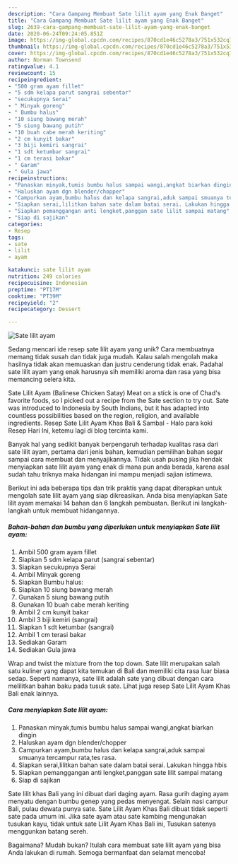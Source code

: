 ```yaml
---
description: "Cara Gampang Membuat Sate lilit ayam yang Enak Banget"
title: "Cara Gampang Membuat Sate lilit ayam yang Enak Banget"
slug: 2639-cara-gampang-membuat-sate-lilit-ayam-yang-enak-banget
date: 2020-06-24T09:24:05.851Z
image: https://img-global.cpcdn.com/recipes/870cd1e46c5278a3/751x532cq70/sate-lilit-ayam-foto-resep-utama.jpg
thumbnail: https://img-global.cpcdn.com/recipes/870cd1e46c5278a3/751x532cq70/sate-lilit-ayam-foto-resep-utama.jpg
cover: https://img-global.cpcdn.com/recipes/870cd1e46c5278a3/751x532cq70/sate-lilit-ayam-foto-resep-utama.jpg
author: Norman Townsend
ratingvalue: 4.1
reviewcount: 15
recipeingredient:
- "500 gram ayam fillet"
- "5 sdm kelapa parut sangrai sebentar"
- "secukupnya Serai"
- " Minyak goreng"
- " Bumbu halus"
- "10 siung bawang merah"
- "5 siung bawang putih"
- "10 buah cabe merah keriting"
- "2 cm kunyit bakar"
- "3 biji kemiri sangrai"
- "1 sdt ketumbar sangrai"
- "1 cm terasi bakar"
- " Garam"
- " Gula jawa"
recipeinstructions:
- "Panaskan minyak,tumis bumbu halus sampai wangi,angkat biarkan dingin"
- "Haluskan ayam dgn blender/chopper"
- "Campurkan ayam,bumbu halus dan kelapa sangrai,aduk sampai smuanya tercampur rata,tes rasa."
- "Siapkan serai,lilitkan bahan sate dalam batai serai. Lakukan hingga hbis"
- "Siapkan pemanggangan anti lengket,panggan sate lilit sampai matang"
- "Siap di sajikan"
categories:
- Resep
tags:
- sate
- lilit
- ayam

katakunci: sate lilit ayam 
nutrition: 249 calories
recipecuisine: Indonesian
preptime: "PT17M"
cooktime: "PT39M"
recipeyield: "2"
recipecategory: Dessert

---
```



![Sate lilit ayam](https://img-global.cpcdn.com/recipes/870cd1e46c5278a3/751x532cq70/sate-lilit-ayam-foto-resep-utama.jpg)

Sedang mencari ide resep sate lilit ayam yang unik? Cara membuatnya memang tidak susah dan tidak juga mudah. Kalau salah mengolah maka hasilnya tidak akan memuaskan dan justru cenderung tidak enak. Padahal sate lilit ayam yang enak harusnya sih memiliki aroma dan rasa yang bisa memancing selera kita.

Sate Lilit Ayam (Balinese Chicken Satay) Meat on a stick is one of Chad&#39;s favorite foods, so I picked out a recipe from the Sate section to try out. Sate was introduced to Indonesia by South Indians, but it has adapted into countless possibilities based on the region, religion, and available ingredients. Resep Sate Lilit Ayam Khas Bali &amp; Sambal - Halo para koki Resep Hari Ini, ketemu lagi di blog tercinta kami.

Banyak hal yang sedikit banyak berpengaruh terhadap kualitas rasa dari sate lilit ayam, pertama dari jenis bahan, kemudian pemilihan bahan segar sampai cara membuat dan menyajikannya. Tidak usah pusing jika hendak menyiapkan sate lilit ayam yang enak di mana pun anda berada, karena asal sudah tahu triknya maka hidangan ini mampu menjadi sajian istimewa.


Berikut ini ada beberapa tips dan trik praktis yang dapat diterapkan untuk mengolah sate lilit ayam yang siap dikreasikan. Anda bisa menyiapkan Sate lilit ayam memakai 14 bahan dan 6 langkah pembuatan. Berikut ini langkah-langkah untuk membuat hidangannya.

<!--inarticleads1-->

##### Bahan-bahan dan bumbu yang diperlukan untuk menyiapkan Sate lilit ayam:

1. Ambil 500 gram ayam fillet
1. Siapkan 5 sdm kelapa parut (sangrai sebentar)
1. Siapkan secukupnya Serai
1. Ambil  Minyak goreng
1. Siapkan  Bumbu halus:
1. Siapkan 10 siung bawang merah
1. Gunakan 5 siung bawang putih
1. Gunakan 10 buah cabe merah keriting
1. Ambil 2 cm kunyit bakar
1. Ambil 3 biji kemiri (sangrai)
1. Siapkan 1 sdt ketumbar (sangrai)
1. Ambil 1 cm terasi bakar
1. Sediakan  Garam
1. Sediakan  Gula jawa


Wrap and twist the mixture from the top down. Sate lilit merupakan salah satu kuliner yang dapat kita temukan di Bali dan memiliki cita rasa luar biasa sedap. Seperti namanya, sate lilit adalah sate yang dibuat dengan cara melilitkan bahan baku pada tusuk sate. Lihat juga resep Sate Lilit Ayam Khas Bali enak lainnya. 

<!--inarticleads2-->

##### Cara menyiapkan Sate lilit ayam:

1. Panaskan minyak,tumis bumbu halus sampai wangi,angkat biarkan dingin
1. Haluskan ayam dgn blender/chopper
1. Campurkan ayam,bumbu halus dan kelapa sangrai,aduk sampai smuanya tercampur rata,tes rasa.
1. Siapkan serai,lilitkan bahan sate dalam batai serai. Lakukan hingga hbis
1. Siapkan pemanggangan anti lengket,panggan sate lilit sampai matang
1. Siap di sajikan


Sate lilit khas Bali yang ini dibuat dari daging ayam. Rasa gurih daging ayam menyatu dengan bumbu genep yang pedas menyengat. Selain nasi campur Bali, pulau dewata punya sate. Sate Lilit Ayam Khas Bali dibuat tidak seperti sate pada umum ini. Jika sate ayam atau sate kambing mengunakan tusukan kayu, tidak untuk sate Lilit Ayam Khas Bali ini, Tusukan satenya menggunkan batang sereh. 

Bagaimana? Mudah bukan? Itulah cara membuat sate lilit ayam yang bisa Anda lakukan di rumah. Semoga bermanfaat dan selamat mencoba!
